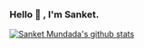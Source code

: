 ### Hello 👋 , I'm Sanket. 

<!--
**Sanketmundada/Sanketmundada** is a ✨ _special_ ✨ repository because its `README.md` (this file) appears on your GitHub profile.

Here are some ideas to get you started:

- 🔭 I’m currently working on ...
- 🌱 I’m currently learning ...
- 👯 I’m looking to collaborate on ...
- 🤔 I’m looking for help with ...
- 💬 Ask me about ...
- 📫 How to reach me: ...
- 😄 Pronouns: ...
- ⚡ Fun fact: ...
-->

[![Sanket Mundada's github stats](https://github-readme-stats.vercel.app/api?username=Sanketmundada)](https://github.com/anuraghazra/github-readme-stats)
